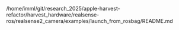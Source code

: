 /home/imml/git/research_2025/apple-harvest-refactor/harvest_hardware/realsense-ros/realsense2_camera/examples/launch_from_rosbag/README.md